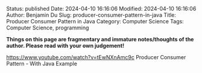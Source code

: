 Status: published
Date: 2024-04-10 16:16:06
Modified: 2024-04-10 16:16:06
Author: Benjamin Du
Slug: producer-consumer-pattern-in-java
Title: Producer Consumer Pattern in Java
Category: Computer Science
Tags: Computer Science, programming

**Things on this page are fragmentary and immature notes/thoughts of the author. Please read with your own judgement!**

https://www.youtube.com/watch?v=tEwNXnAmc9c
Producer Consumer Pattern - With Java Example
